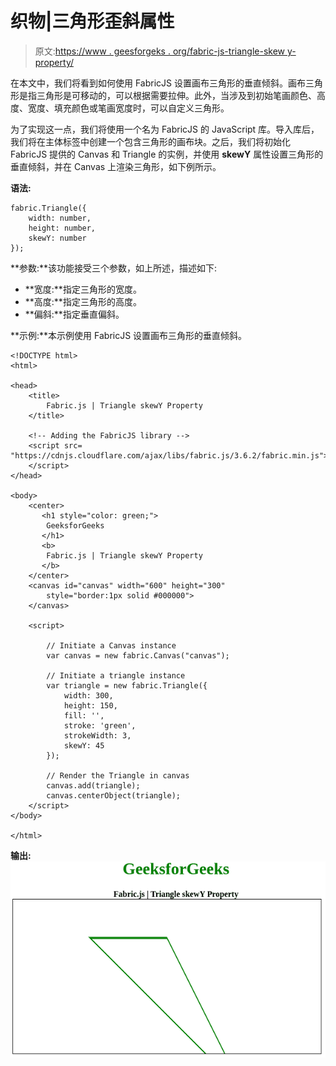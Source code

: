 # 织物|三角形歪斜属性

> 原文:[https://www . geesforgeks . org/fabric-js-triangle-skew y-property/](https://www.geeksforgeeks.org/fabric-js-triangle-skewy-property/)

在本文中，我们将看到如何使用 FabricJS 设置画布三角形的垂直倾斜。画布三角形是指三角形是可移动的，可以根据需要拉伸。此外，当涉及到初始笔画颜色、高度、宽度、填充颜色或笔画宽度时，可以自定义三角形。

为了实现这一点，我们将使用一个名为 FabricJS 的 JavaScript 库。导入库后，我们将在主体标签中创建一个包含三角形的画布块。之后，我们将初始化 FabricJS 提供的 Canvas 和 Triangle 的实例，并使用 **skewY** 属性设置三角形的垂直倾斜，并在 Canvas 上渲染三角形，如下例所示。

**语法:**

```
fabric.Triangle({
    width: number,
    height: number,
    skewY: number
});
```

**参数:**该功能接受三个参数，如上所述，描述如下:

*   **宽度:**指定三角形的宽度。
*   **高度:**指定三角形的高度。
*   **偏斜:**指定垂直偏斜。

**示例:**本示例使用 FabricJS 设置画布三角形的垂直倾斜。

```
<!DOCTYPE html> 
<html> 

<head> 
    <title> 
        Fabric.js | Triangle skewY Property
    </title> 

    <!-- Adding the FabricJS library -->
    <script src= 
"https://cdnjs.cloudflare.com/ajax/libs/fabric.js/3.6.2/fabric.min.js"> 
    </script> 
</head> 

<body> 
    <center>
       <h1 style="color: green;">
        GeeksforGeeks
       </h1>
       <b>
        Fabric.js | Triangle skewY Property
       </b>
    </center>
    <canvas id="canvas" width="600" height="300"
        style="border:1px solid #000000"> 
    </canvas> 

    <script> 

        // Initiate a Canvas instance 
        var canvas = new fabric.Canvas("canvas"); 

        // Initiate a triangle instance 
        var triangle = new fabric.Triangle({
            width: 300,
            height: 150,
            fill: '',
            stroke: 'green',
            strokeWidth: 3,
            skewY: 45
        });

        // Render the Triangle in canvas 
        canvas.add(triangle); 
        canvas.centerObject(triangle);
    </script> 
</body> 

</html>
```

**输出:**
![](img/9a75759efd6a32f0ea4717d6ea09e023.png)